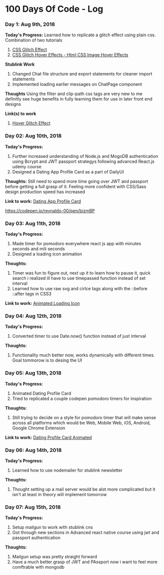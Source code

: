 # 100 Days Of Code - Log


### Day 1: Aug 9th, 2018

**Today's Progress:** 
Learned how to replicate a glitch effect using plain css.   
Combination of two tutorials
1. [CSS Glitch Effect](https://tympanus.net/codrops/2017/12/21/css-glitch-effect/)
2. [CSS Glitch Hover Effects - Html CSS Image Hover Effects](https://www.youtube.com/watch?v=r2HijzmwZzk)

**Stublink Work**
1. Changed Chat file structure and export statements for cleaner import statements
2. Implemented loading earlier messages on ChatPage component

**Thoughts** Using the filter and clip-path css tags are very new to me definitly see huge benefits in fully learning them for use in later front end designs

**Link(s) to work**
1. [Hover Glitch Effect](https://codepen.io/reynaldo-00/pen/vaQdzY)



### Day 02: Aug 10th, 2018

**Today's Progress:**
1. Further increased understanding of Node.js and MogoDB authentication using Bcrypt and JWT passport strategys following advanced React.js udemy course
2. Designed a Dating App Profile Card as a part of DailyUI

**Thoughts:** 
Still need to spend more time going over JWT and passport before getting a full grasp of it.
Feeling more confident with CSS/Sass design production speed has increased


**Link to work:** [Dating App Profile Card](https://codepen.io/reynaldo-00/pen/LBqGQW)

https://codepen.io/reynaldo-00/pen/bjzmBP

### Day 03: Aug 11th, 2018

**Today's Progress:**
1. Made timer for pomodoro everywhere react js app with minutes seconds and mili seconds
2. Designed a loading icon animation

**Thoughts:** 
1. Timer was fun to figure out, next up it to learn how to pause it, quick search i realized ill have to use timepassed function instead of set interval
2. Learned how to use raw svg and cirlce tags along with the ::before ::after tags in CSS3


**Link to work:** [Animated Loading Icon](https://codepen.io/reynaldo-00/pen/bjzmBP)


### Day 04: Aug 12th, 2018

**Today's Progress:**
1. Converted timer to use Date.now() function instead of just interval

**Thoughts:** 
1. Functionality much better now, works dynamically with different times. Goal tommorow is to desing the UI


### Day 05: Aug 13th, 2018

**Today's Progress:**
1. Animated Dating Profile Card
2. Tried to replicated a couple codepen pomodoro timers for inspiration

**Thoughts:** 
1. Still trying to decide on a style for pomodoro timer that will make sense across all platforms which would be Web, Mobile Web, iOS, Android, Google Chrome Extension

**Link to work:** [Dating Profile Card Animated](https://codepen.io/reynaldo-00/pen/LBqGQW)

### Day 06: Aug 14th, 2018

**Today's Progress:**
1. Learned how to use nodemailer for stublink newsletter

**Thoughts:** 
1. Thought setting up a mail server would be alot more complicated but it isn't at least in theory will implement tomorrow

### Day 07: Aug 15th, 2018

**Today's Progress:**
1. Setup mailgun to work with stublink cns
2. Got through new sections in Advanced react native course using jwt and passport authentication

**Thoughts:** 
1. Mailgun setup was pretty straight forward
2. Have a much better grasp of JWT and PAssport now i want to feel more comftrable with mongodb
